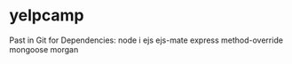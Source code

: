 # yelpcamp
Past in Git for Dependencies:
    node i ejs ejs-mate express method-override mongoose morgan